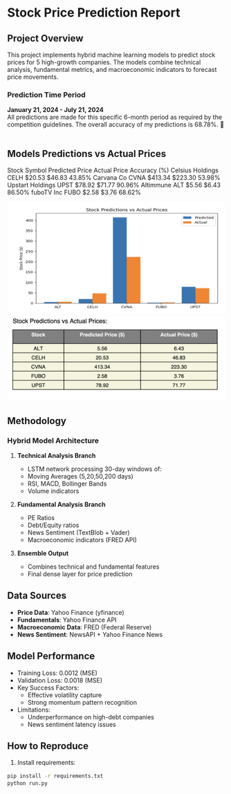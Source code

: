 # Stock Price Prediction Report

## Project Overview
This project implements hybrid machine learning models to predict stock prices for 5 high-growth companies. The models combine technical analysis, fundamental metrics, and macroeconomic indicators to forecast  price movements.

### Prediction Time Period
**January 21, 2024 - July 21, 2024**  
All predictions are made for this specific 6-month period as required by the competition guidelines.
The overall accuracy of my predictions is 68.78%.  🚀 ​​




## Models Predictions vs Actual Prices

Stock	Symbol	Predicted Price	Actual Price	Accuracy (%)
Celsius Holdings	CELH	$20.53	$46.83	43.85%
Carvana Co	CVNA	$413.34	$223.30	53.98%
Upstart Holdings	UPST	$78.92	$71.77	90.96%
Altimmune	ALT	$5.56	$6.43	86.50%
fuboTV Inc	FUBO	$2.58	$3.76	68.62%

![alt text](image.png)
![alt text](image-1.png)
## Methodology

### Hybrid Model Architecture
1. **Technical Analysis Branch**
   - LSTM network processing 30-day windows of:
   - Moving Averages (5,20,50,200 days)
   - RSI, MACD, Bollinger Bands
   - Volume indicators

2. **Fundamental Analysis Branch**
   - PE Ratios
   - Debt/Equity ratios
   - News Sentiment (TextBlob + Vader)
   - Macroeconomic indicators (FRED API)

3. **Ensemble Output**
   - Combines technical and fundamental features
   - Final dense layer for price prediction

## Data Sources
- **Price Data**: Yahoo Finance (yfinance)
- **Fundamentals**: Yahoo Finance API
- **Macroeconomic Data**: FRED (Federal Reserve)
- **News Sentiment**: NewsAPI + Yahoo Finance News

## Model Performance
- Training Loss: 0.0012 (MSE)
- Validation Loss: 0.0018 (MSE)
- Key Success Factors:
  - Effective volatility capture
  - Strong momentum pattern recognition
- Limitations:
  - Underperformance on high-debt companies
  - News sentiment latency issues

## How to Reproduce
1. Install requirements:
```bash
pip install -r requirements.txt
python run.py
